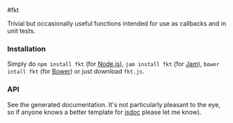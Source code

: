 #fkt


Trivial but occasionally useful functions intended for use as callbacks and in unit tests.


### Installation

Simply do `npm install fkt` (for [Node.js](http://nodejs.org)), `jam install fkt` (for [Jam](http://jamjs.org/)), `bower intall fkt` (for [Bower](http://bower.io/)) or just download `fkt.js`.


### API

See the generated documentation. It's not particularly pleasant to the eye, so if anyone knows a better template for [jsdoc](http://usejsdoc.org/) please let me know).
